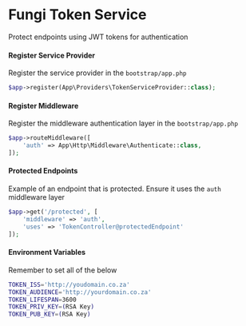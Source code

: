 # Fungi Token Service
Protect endpoints using JWT tokens for authentication

#### Register Service Provider
Register the service provider in the `bootstrap/app.php`
```php
$app->register(App\Providers\TokenServiceProvider::class);
```

#### Register Middleware
Register the middleware authentication layer in the `bootstrap/app.php`
```php
$app->routeMiddleware([
    'auth' => App\Http\Middleware\Authenticate::class,
]);
```

#### Protected Endpoints
Example of an endpoint that is protected. Ensure it uses the `auth` middleware layer
```php
$app->get('/protected', [
    'middleware' => 'auth',
    'uses' => 'TokenController@protectedEndpoint'
]);
```
#### Environment Variables
Remember to set all of the below
```bash
TOKEN_ISS='http://youdomain.co.za'
TOKEN_AUDIENCE='http://yourdomain.co.za'
TOKEN_LIFESPAN=3600
TOKEN_PRIV_KEY=(RSA Key)
TOKEN_PUB_KEY=(RSA Key)
```
